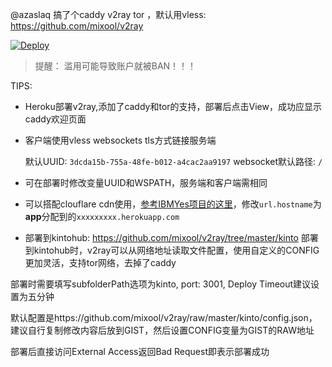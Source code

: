 @azaslaq  搞了个caddy v2ray tor ，默认用vless: https://github.com/mixool/v2ray

[![Deploy](https://www.herokucdn.com/deploy/button.png)](https://dashboard.heroku.com/new?template=https://github.com/uigui34/wer234)  
  
> 提醒： 滥用可能导致账户就被BAN！！！  

TIPS:
* Heroku部署v2ray,添加了caddy和tor的支持，部署后点击View，成功应显示caddy欢迎页面 

* 客户端使用vless websockets tls方式链接服务端  
   

  默认UUID: `3dcda15b-755a-48fe-b012-a4cac2aa9197`  websocket默认路径: `/`  
  
* 可在部署时修改变量UUID和WSPATH，服务端和客户端需相同  
  
* 可以搭配clouflare cdn使用，[参考IBMYes项目的这里](https://github.com/CCChieh/IBMYes#cloudflare-%E9%AB%98%E9%80%9F%E8%8A%82%E7%82%B9%E4%B8%AD%E8%BD%AC)，修改`url.hostname`为**app**分配到的`xxxxxxxxx.herokuapp.com`  
  
* 部署到kintohub: https://github.com/mixool/v2ray/tree/master/kinto
部署到kintohub时，v2ray可以从网络地址读取文件配置，使用自定义的CONFIG更加灵活，支持tor网络，去掉了caddy

部署时需要填写subfolderPath选项为kinto, port: 3001, Deploy Timeout建议设置为五分钟

默认配置是https://github.com/mixool/v2ray/raw/master/kinto/config.json，建议自行复制修改内容后放到GIST，然后设置CONFIG变量为GIST的RAW地址

部署后直接访问External Access返回Bad Request即表示部署成功
